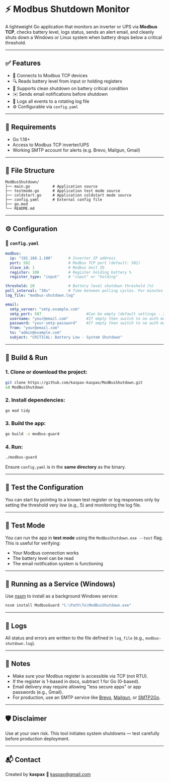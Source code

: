 # ⚡ Modbus Shutdown Monitor

A lightweight Go application that monitors an inverter or UPS via **Modbus TCP**, checks battery level, logs status, sends an alert email, and cleanly shuts down a Windows or Linux system when battery drops below a critical threshold.

---

## ✅ Features

- 📡 Connects to Modbus TCP devices
- 🔍 Reads battery level from input or holding registers
- 🔐 Supports clean shutdown on battery critical condition
- ✉️ Sends email notifications before shutdown
- 📄 Logs all events to a rotating log file
- ⚙️ Configurable via `config.yaml`

---

## 💠 Requirements

- Go 1.18+
- Access to Modbus TCP inverter/UPS
- Working SMTP account for alerts (e.g. Brevo, Mailgun, Gmail)

---

## 📁 File Structure

```
ModBusShutdown/
├── main.go          # Application source
├── testmode.go      # Application test mode source
├── coldstart.go     # Application coldstart mode source
├── config.yaml      # External config file
├── go.mod
└── README.md
```

---

## ⚙️ Configuration

### 📄 `config.yaml`

```yaml
modbus:
  ip: "192.168.1.100"       # Inverter IP address
  port: 502                 # Modbus TCP port (default: 502)
  slave_id: 1               # Modbus Unit ID
  register: 100             # Register holding battery %
  register_type: "input"    # "input" or "holding"

threshold: 20               # Battery level shutdown threshold (%)
poll_interval: "30s"        # Time between polling cycles. For minutes - "m", hours - "h"
log_file: "modbus-shutdown.log"

email:
  smtp_server: "smtp.example.com"
  smtp_port: 587                    #Can be empty (default settings - 25 without auth, 587 with auth)
  username: "your@email.com"        #If empty then switch to no auth mode (by default port 25)
  password: "your-smtp-password"    #If empty then switch to no auth mode (by default port 25)
  from: "your@email.com"
  to: "admin@example.com"
  subject: "CRITICAL: Battery Low - System Shutdown"
```

---

## 🚀 Build & Run

### 1. Clone or download the project:

```bash
git clone https://github.com/kaspax-kaspax/ModBusShutdown.git
cd ModBusShutdown
```

### 2. Install dependencies:

```bash
go mod tidy
```

### 3. Build the app:

```bash
go build -o modbus-guard
```

### 4. Run:

```bash
./modbus-guard
```

Ensure `config.yaml` is in the **same directory** as the binary.

---

## 🥪 Test the Configuration


You can start by pointing to a known test register or log responses only by setting the threshold very low (e.g., 5) and monitoring the log file.

---

## 🔢 Test Mode

You can run the app in **test mode** using the `ModBusShutdown.exe --test` flag. This is useful for verifying:

- Your Modbus connection works
- The battery level can be read
- The email notification system is functioning

---

## 🔁 Running as a Service (Windows)

Use [nssm](https://nssm.cc/) to install as a background Windows service:

```bash
nssm install ModbusGuard "C:\Path\To\ModBusShutdown.exe"
```

---

## 📓 Logs

All status and errors are written to the file defined in `log_file` (e.g., `modbus-shutdown.log`).

---

## 🔐 Notes

- Make sure your Modbus register is accessible via TCP (not RTU).
- If the register is 1-based in docs, subtract 1 for Go (0-based).
- Email delivery may require allowing "less secure apps" or app passwords (e.g., Gmail).
- For production, use an SMTP service like [Brevo](https://www.brevo.com/), [Mailgun](https://www.mailgun.com/), or [SMTP2Go](https://www.smtp2go.com/).

---

## 🛡 Disclaimer

Use at your own risk. This tool initiates system shutdowns — test carefully before production deployment.

---

## 📬 Contact

Created by **kaspax**
📧 [kaspax@gmail.com](mailto:kaspax@gmail.com)

